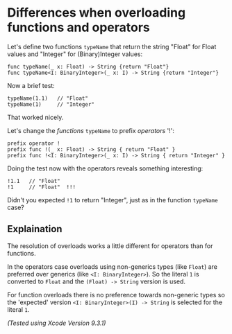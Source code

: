 # Differences when overloading functions and operators
 
Let's define two functions `typeName` that return the string "Float" for Float values
and "Integer" for (Binary)Integer values:

    func typeName(_ x: Float) -> String {return "Float"}
    func typeName<I: BinaryInteger>(_ x: I) -> String {return "Integer"}

Now a brief test:
    
    typeName(1.1)   // "Float"
    typeName(1)     // "Integer"

That worked nicely.
 
Let's change the _functions_ `typeName` to prefix _operators_ '!':

    prefix operator !
    prefix func !(_ x: Float) -> String { return "Float" }
    prefix func !<I: BinaryInteger>(_ x: I) -> String { return "Integer" }

Doing the test now with the operators reveals something interesting:

    !1.1   // "Float"
    !1     // "Float"  !!!

Didn't you expected `!1` to return "Integer", just as in the function `typeName` case?


## Explaination
 
The resolution of overloads works a little different for operators than for functions.
 
In the operators case overloads using non-generics types (like `Float`) are preferred over generics (like `<I: BinaryInteger>`). So the literal `1` is converted to `Float` and the `(Float) -> String` version is used.
 
For function overloads there is no preference towards non-generic types so the 'expected' version `<I: BinaryInteger>(I) -> String` is selected for the literal `1`.

_(Tested using Xcode Version 9.3.1)_
